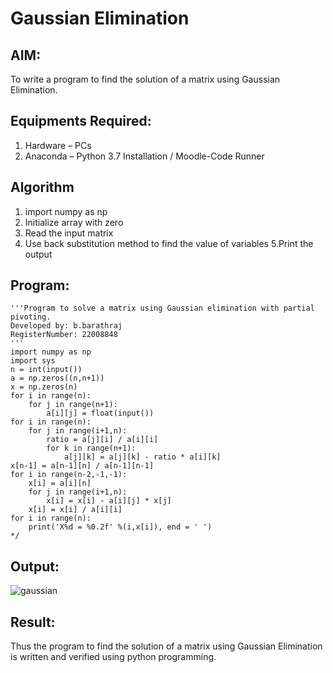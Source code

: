 # Gaussian Elimination

## AIM:
To write a program to find the solution of a matrix using Gaussian Elimination.

## Equipments Required:
1. Hardware – PCs
2. Anaconda – Python 3.7 Installation / Moodle-Code Runner

## Algorithm
1. import numpy as np
2. Initialize array with zero
3. Read the input matrix
4. Use back substitution method to find the value of variables 5.Print the output

## Program:
```
'''Program to solve a matrix using Gaussian elimination with partial pivoting.
Developed by: b.barathraj
RegisterNumber: 22008848
'''
import numpy as np
import sys
n = int(input())
a = np.zeros((n,n+1))
x = np.zeros(n)
for i in range(n):
    for j in range(n+1):
        a[i][j] = float(input())
for i in range(n):
    for j in range(i+1,n):
        ratio = a[j][i] / a[i][i]
        for k in range(n+1):
            a[j][k] = a[j][k] - ratio * a[i][k]
x[n-1] = a[n-1][n] / a[n-1][n-1]
for i in range(n-2,-1,-1):
    x[i] = a[i][n]
    for j in range(i+1,n):
        x[i] = x[i] - a[i][j] * x[j]
    x[i] = x[i] / a[i][i]
for i in range(n):
    print('X%d = %0.2f' %(i,x[i]), end = ' ')
*/
```
## Output:
![gaussian](https://user-images.githubusercontent.com/121490523/215441480-61abfc9a-a658-4a6a-8f4b-071383543c96.png)

## Result:
Thus the program to find the solution of a matrix using Gaussian Elimination is written and verified using python programming.

